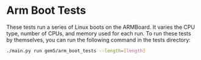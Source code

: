 # Arm Boot Tests

These tests run a series of Linux boots on the ARMBoard.
It varies the CPU type, number of CPUs, and memory used for each run.
To run these tests by themselves, you can run the following command in the tests directory:

```bash
./main.py run gem5/arm_boot_tests --length=[length]
```
